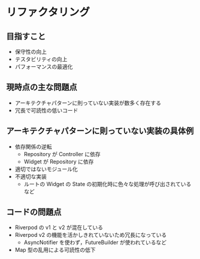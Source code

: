 # リファクタリング

## 目指すこと

- 保守性の向上
- テスタビリティの向上
- パフォーマンスの最適化

## 現時点の主な問題点

- アーキテクチャパターンに則っていない実装が数多く存在する
- 冗長で可読性の低いコード

## アーキテクチャパターンに則っていない実装の具体例

- 依存関係の逆転
  - Repository が Controller に依存
  - Widget が Repository に依存
- 適切ではないモジュール化
- 不適切な実装
  - ルートの Widget の State の初期化時に色々な処理が呼び出されているなど

## コードの問題点

- Riverpod の v1 と v2 が混在している
- Riverpod v2 の機能を活かしきれていないため冗長になっている
  - AsyncNotifier を使わず，FutureBuilder が使われているなど
- Map 型の乱用による可読性の低下
